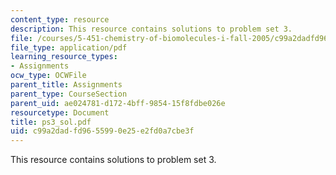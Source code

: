 ```yaml
---
content_type: resource
description: This resource contains solutions to problem set 3.
file: /courses/5-451-chemistry-of-biomolecules-i-fall-2005/c99a2dadfd9655990e25e2fd0a7cbe3f_ps3_sol.pdf
file_type: application/pdf
learning_resource_types:
- Assignments
ocw_type: OCWFile
parent_title: Assignments
parent_type: CourseSection
parent_uid: ae024781-d172-4bff-9854-15f8fdbe026e
resourcetype: Document
title: ps3_sol.pdf
uid: c99a2dad-fd96-5599-0e25-e2fd0a7cbe3f
---
```

This resource contains solutions to problem set 3.

